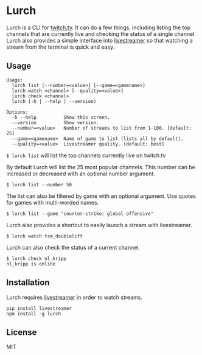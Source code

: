 # Lurch

Lurch is a CLI for [twitch.tv](http://twitch.tv). It can do a few things, including listing the top channels that are currently live and checking the status of a single channel. Lurch also provides a simple interface into [livestreamer](https://github.com/chrippa/livestreamer) so that watching a stream from the terminal is quick and easy.

## Usage

```
Usage:
  lurch list [--number=<value>] [--game=<gamename>]
  lurch watch <channel> [--quality=<value>]
  lurch check <channel>
  lurch (-h | --help | --version)

Options:
  -h --help          Show this screen.
  --version          Show version.
  --number=<value>   Number of streams to list from 1-100. [default: 25]
  --game=<gamename>  Name of game to list (lists all by default).
  --quality=<value>  Livestreamer quality. [default: best]
```

`$ lurch list` will list the top channels currently live on twitch.tv

By default Lurch will list the 25 most popular channels. This number can be increased or decreased with an optional number argument.

`$ lurch list --number 50`

The list can also be filtered by game with an optional argument. Use quotes for games with multi-worded names.

`$ lurch list --game "counter-strike: global offensive"`

Lurch also provides a shortcut to easily launch a stream with livestreamer.

```
$ lurch watch tsm_doublelift
```

Lurch can also check the status of a current channel.

```
$ lurch check nl_kripp
nl_kripp is online
```

## Installation

Lurch requires [livestreamer](http://docs.livestreamer.io/) in order to watch streams.

```
pip install livestreamer
npm install -g lurch
```

## License

MIT
